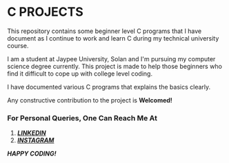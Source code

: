 # C PROJECTS

This repository contains some beginner level C programs that I have document as I continue to work and learn C during my technical university course.

I am a student at Jaypee University, Solan and I'm pursuing my computer science degree currently. This project is made to help those beginners who find it difficult to cope up with college level coding.

I have documented various C programs that explains the basics clearly.

Any constructive contribution to the project is __Welcomed!__

### For Personal Queries, One Can Reach Me At

1. [__*LINKEDIN*__](https://www.linkedin.com/in/moulik-chaturvedi-7b7aab157/)
2. [__*INSTAGRAM*__](https://www.instagram.com/multidimensionalspacesnake/)

__*HAPPY CODING!*__
